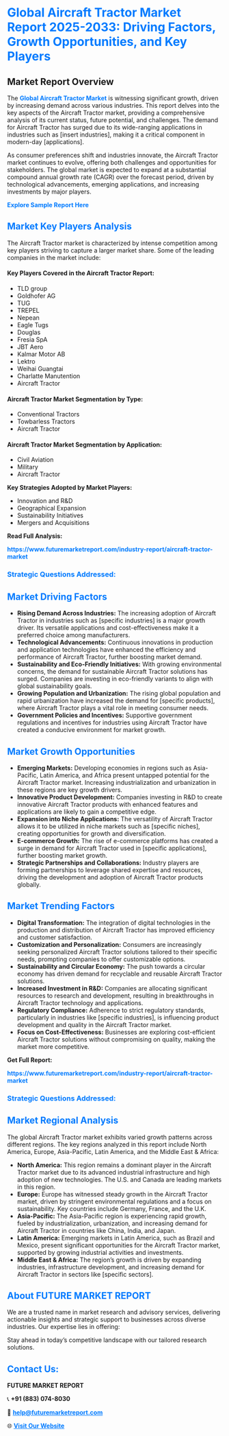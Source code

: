 <h1 style="color: #007BFF;">Global Aircraft Tractor Market Report 2025-2033: Driving Factors, Growth Opportunities, and Key Players</h1>

<section id="overview">
<h2>Market Report Overview</h2>
<p>The <a href="https://www.futuremarketreport.com/industry-report/aircraft-tractor-market" style="color: #007BFF; text-decoration: none;"><strong>Global Aircraft Tractor Market</strong></a> is witnessing significant growth, driven by increasing demand across various industries. This report delves into the key aspects of the Aircraft Tractor market, providing a comprehensive analysis of its current status, future potential, and challenges. The demand for Aircraft Tractor has surged due to its wide-ranging applications in industries such as [insert industries], making it a critical component in modern-day [applications].</p>
<p>As consumer preferences shift and industries innovate, the Aircraft Tractor market continues to evolve, offering both challenges and opportunities for stakeholders. The global market is expected to expand at a substantial compound annual growth rate (CAGR) over the forecast period, driven by technological advancements, emerging applications, and increasing investments by major players.</p>
</section>

<section id="overview">
<p><a href="https://www.futuremarketreport.com/request-sample/reportId=100392" style="color: #007BFF; text-decoration: none;"><strong>Explore Sample Report Here</strong></a></p>
</section>

<section id="key-players">
<h2 style="color: #007BFF;">Market Key Players Analysis</h2>
<p>The Aircraft Tractor market is characterized by intense competition among key players striving to capture a larger market share. Some of the leading companies in the market include:</p>
<h4>Key Players Covered in the Aircraft Tractor Report:</h4>
<ul><li>TLD group</li><li>Goldhofer AG</li><li>TUG</li><li>TREPEL</li><li>Nepean</li><li>Eagle Tugs</li><li>Douglas</li><li>Fresia SpA</li><li>JBT Aero</li><li>Kalmar Motor AB</li><li>Lektro</li><li>Weihai Guangtai</li><li>Charlatte Manutention</li><li>Aircraft Tractor</li></ul>
<h4>Aircraft Tractor Market Segmentation by Type:</h4>
<ul><li>Conventional Tractors</li><li>Towbarless Tractors</li><li>Aircraft Tractor</li></ul>

<h4>Aircraft Tractor Market Segmentation by Application:</h4>
<ul><li>Civil Aviation</li><li>Military</li><li>Aircraft Tractor</li></ul>
<p><strong>Key Strategies Adopted by Market Players:</strong></p>
<ul>
<li>Innovation and R&D</li>
<li>Geographical Expansion</li>
<li>Sustainability Initiatives</li>
<li>Mergers and Acquisitions</li>
</ul>
</section>

<section>
<p><strong>Read Full Analysis: </strong></p><a href="https://www.futuremarketreport.com/industry-report/aircraft-tractor-market" style="color: #007BFF; text-decoration: none;"><strong>https://www.futuremarketreport.com/industry-report/aircraft-tractor-market</strong></a>
<h3 style="color: #007BFF;">Strategic Questions Addressed:</h3>
</section>

<section id="driving-factors">
<h2 style="color: #007BFF;">Market Driving Factors</h2>
<ul>
<li><strong>Rising Demand Across Industries:</strong> The increasing adoption of Aircraft Tractor in industries such as [specific industries] is a major growth driver. Its versatile applications and cost-effectiveness make it a preferred choice among manufacturers.</li>
<li><strong>Technological Advancements:</strong> Continuous innovations in production and application technologies have enhanced the efficiency and performance of Aircraft Tractor, further boosting market demand.</li>
<li><strong>Sustainability and Eco-Friendly Initiatives:</strong> With growing environmental concerns, the demand for sustainable Aircraft Tractor solutions has surged. Companies are investing in eco-friendly variants to align with global sustainability goals.</li>
<li><strong>Growing Population and Urbanization:</strong> The rising global population and rapid urbanization have increased the demand for [specific products], where Aircraft Tractor plays a vital role in meeting consumer needs.</li>
<li><strong>Government Policies and Incentives:</strong> Supportive government regulations and incentives for industries using Aircraft Tractor have created a conducive environment for market growth.</li>
</ul>
</section>

<section id="growth-opportunities">
<h2 style="color: #007BFF;">Market Growth Opportunities</h2>
<ul>
<li><strong>Emerging Markets:</strong> Developing economies in regions such as Asia-Pacific, Latin America, and Africa present untapped potential for the Aircraft Tractor market. Increasing industrialization and urbanization in these regions are key growth drivers.</li>
<li><strong>Innovative Product Development:</strong> Companies investing in R&D to create innovative Aircraft Tractor products with enhanced features and applications are likely to gain a competitive edge.</li>
<li><strong>Expansion into Niche Applications:</strong> The versatility of Aircraft Tractor allows it to be utilized in niche markets such as [specific niches], creating opportunities for growth and diversification.</li>
<li><strong>E-commerce Growth:</strong> The rise of e-commerce platforms has created a surge in demand for Aircraft Tractor used in [specific applications], further boosting market growth.</li>
<li><strong>Strategic Partnerships and Collaborations:</strong> Industry players are forming partnerships to leverage shared expertise and resources, driving the development and adoption of Aircraft Tractor products globally.</li>
</ul>
</section>

<section id="trending-factors">
<h2 style="color: #007BFF;">Market Trending Factors</h2>
<ul>
<li><strong>Digital Transformation:</strong> The integration of digital technologies in the production and distribution of Aircraft Tractor has improved efficiency and customer satisfaction.</li>
<li><strong>Customization and Personalization:</strong> Consumers are increasingly seeking personalized Aircraft Tractor solutions tailored to their specific needs, prompting companies to offer customizable options.</li>
<li><strong>Sustainability and Circular Economy:</strong> The push towards a circular economy has driven demand for recyclable and reusable Aircraft Tractor solutions.</li>
<li><strong>Increased Investment in R&D:</strong> Companies are allocating significant resources to research and development, resulting in breakthroughs in Aircraft Tractor technology and applications.</li>
<li><strong>Regulatory Compliance:</strong> Adherence to strict regulatory standards, particularly in industries like [specific industries], is influencing product development and quality in the Aircraft Tractor market.</li>
<li><strong>Focus on Cost-Effectiveness:</strong> Businesses are exploring cost-efficient Aircraft Tractor solutions without compromising on quality, making the market more competitive.</li>
</ul>
</section>

<section>
<p><strong>Get Full Report: </strong></p><a href="https://www.futuremarketreport.com/industry-report/aircraft-tractor-market" style="color: #007BFF; text-decoration: none;"><strong>https://www.futuremarketreport.com/industry-report/aircraft-tractor-market</strong></a>
<h3 style="color: #007BFF;">Strategic Questions Addressed:</h3>
</section>


<section id="regional-analysis">
<h2 style="color: #007BFF;">Market Regional Analysis</h2>
<p>The global Aircraft Tractor market exhibits varied growth patterns across different regions. The key regions analyzed in this report include North America, Europe, Asia-Pacific, Latin America, and the Middle East & Africa:</p>
<ul>
<li><strong>North America:</strong> This region remains a dominant player in the Aircraft Tractor market due to its advanced industrial infrastructure and high adoption of new technologies. The U.S. and Canada are leading markets in this region.</li>
<li><strong>Europe:</strong> Europe has witnessed steady growth in the Aircraft Tractor market, driven by stringent environmental regulations and a focus on sustainability. Key countries include Germany, France, and the U.K.</li>
<li><strong>Asia-Pacific:</strong> The Asia-Pacific region is experiencing rapid growth, fueled by industrialization, urbanization, and increasing demand for Aircraft Tractor in countries like China, India, and Japan.</li>
<li><strong>Latin America:</strong> Emerging markets in Latin America, such as Brazil and Mexico, present significant opportunities for the Aircraft Tractor market, supported by growing industrial activities and investments.</li>
<li><strong>Middle East & Africa:</strong> The region’s growth is driven by expanding industries, infrastructure development, and increasing demand for Aircraft Tractor in sectors like [specific sectors].</li>
</ul>
</section>

<footer>
<h2 style="color: #007BFF;">About FUTURE MARKET REPORT</h2>
<p>We are a trusted name in market research and advisory services, delivering actionable insights and strategic support to businesses across diverse industries. Our expertise lies in offering:</p>

<p>Stay ahead in today’s competitive landscape with our tailored research solutions.</p>

<h2 style="color: #007BFF;">Contact Us:</h2>
<p><strong>FUTURE MARKET REPORT</strong></p>
<p>📞 <strong>+91 (883) 074-8030</strong></p>
<p>📧 <strong><a href="mailto:help@futuremarketreport.com" style="color: #007BFF;">help@futuremarketreport.com</a></strong></p>
<p>🌐 <strong><a href="https://www.futuremarketreport.com/" style="color: #007BFF;">Visit Our Website</a></strong></p>
</footer>